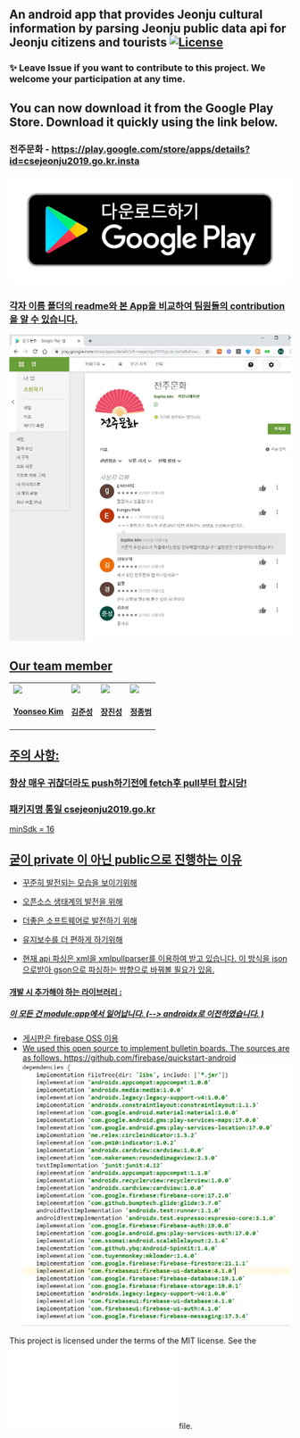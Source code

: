 ## An android app that provides Jeonju cultural information by parsing Jeonju public data api for Jeonju citizens and tourists [![License](https://img.shields.io/badge/license-MIT-green.svg?style=flat)](https://github.com/SophieYoonseo/Jeonju_culturallife/blob/master/LICENSE.md)

### :sparkles: Leave Issue if you want to contribute to this project. We welcome your participation at any time.

## You can now download it from the Google Play Store. Download it quickly using the link below.
### 전주문화  - https://play.google.com/store/apps/details?id=csejeonju2019.go.kr.insta

<a href = 'https://play.google.com/store/apps/details?id=csejeonju2019.go.kr.insta'>
<img src='./Etc/badge.png'>


### 각자 이름 폴더의 readme와 본 App을 비교하여 팀원들의 contribution을 알 수 있습니다.


 ![store](./Etc/store.JPG)
## Our team member
<table id='team'>
 <tr>
  <td id='김윤서'>
   <a href = 'https://github.com/SophieYoonseo'>
    <img src='https://github.com/SophieYoonseo.png?size=420'>
   </a>
   <h4 align='center'><a href = 'https://github.com/SophieYoonseo'>Yoonseo Kim</a>
   </h4>
  </td>
  <td id='김준성'>
   <a href = 'https://github.com/saechimdaeki'>
    <img src='https://github.com/saechimdaeki.png?size=420'>
   </a>
   <h4 align='center'><a href = 'https://github.com/saechimdaeki'>김준성</a>
   </h4>
  </td>
  <td id='장진성'>
   <a href = 'https://github.com/ijin1322'>
    <img src='https://github.com/ijin1322.png?size=420'>
   </a>
   <h4 align='center'><a href = 'https://github.com/ijin1322'>장진성</a>
   </h4>
  </td>
  <td id='정종범'>
   <a href = 'https://github.com/jjongbumeee'>
    <img src='https://github.com/jjongbumeee.png?size=10'>
   </a>
   <h4 align='center'><a href = 'https://github.com/jjongbumeee'>정종범</a>
   </h4>
  </td>
 </tr>
</table>
 
## 주의 사항: 
 ### 항상 매우 귀찮더라도 push하기전에 fetch후 pull부터 합시당! 
   

### 패키지명 통일 csejeonju2019.go.kr

minSdk = 16
## 굳이 private 이 아닌 public으로 진행하는 이유 
- 꾸준히 발전되는 모습을 보이기위해
- 오픈소스 생태계의 발전을 위해 
- 더좋은 소프트웨어로 발전하기 위해 
- 유지보수를 더 편하게 하기위해 

- 현재 api 파싱은 xml을 xmlpullparser를 이용하여 받고 있습니다. 이 방식을 json으로받아 gson으로 파싱하는 방향으로 바꿔볼 필요가 있음. 

#### 개발 시 추가해야 하는 라이브러리  :
##### 이 모든 건 module:app에서 일어납니다. (--> androidx로 이전하였습니다. )
- 게시판은 firebase OSS 이용
- We used this open source to implement bulletin boards. The sources are as follows. https://github.com/firebase/quickstart-android  
![gogglemap](./Etc/depen.JPG)


This project is licensed under the terms of the MIT license. See the ![LICENSE](LICENSE.md) file.

 






